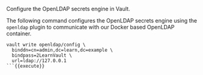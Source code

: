 Configure the OpenLDAP secrets engine in Vault.

The following command configures the OpenLDAP secrets engine using the `openldap` plugin to communicate with our Docker based OpenLDAP container.

```shell
vault write openldap/config \
  binddn=cn=admin,dc=learn,dc=example \
  bindpass=2LearnVault \
  url=ldap://127.0.0.1
```{{execute}}
